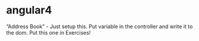 # angular4
 “Address Book” - Just setup this. Put variable in the controller and write it to the dom. Put this one in Exercises!
